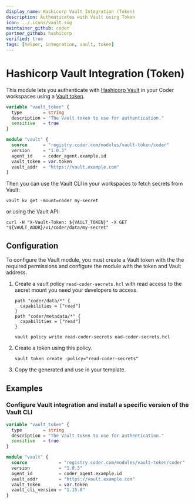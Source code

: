 ```yaml
---
display_name: Hashicorp Vault Integration (Token)
description: Authenticates with Vault using Token
icon: ../.icons/vault.svg
maintainer_github: coder
partner_github: hashicorp
verified: true
tags: [helper, integration, vault, token]
---
```


# Hashicorp Vault Integration (Token)

This module lets you authenticate with [Hashicorp Vault](https://www.vaultproject.io/) in your Coder workspaces using a [Vault token](https://developer.hashicorp.com/vault/docs/auth/token).

```tf
variable "vault_token" {
  type        = string
  description = "The Vault token to use for authentication."
  sensitive   = true
}

module "vault" {
  source      = "registry.coder.com/modules/vault-token/coder"
  version     = "1.0.3"
  agent_id    = coder_agent.example.id
  vault_token = var.token
  vault_addr  = "https://vault.example.com"
}
```

Then you can use the Vault CLI in your workspaces to fetch secrets from Vault:

```shell
vault kv get -mount=coder my-secret
```

or using the Vault API:

```shell
curl -H "X-Vault-Token: ${VAULT_TOKEN}" -X GET "${VAULT_ADDR}/v1/coder/data/my-secret"
```

## Configuration

To configure the Vault module, you must create a Vault token with the the required permissions and configure the module with the token and Vault address.

1. Create a vault policy `read-coder-secrets.hcl` with read access to the secret mount you need your developers to access.
   ```hcl
   path "coder/data/*" {
     capabilities = ["read"]
   }
   path "coder/metadata/*" {
     capabilities = ["read"]
   }
   ```
   ```shell
   vault policy write read-coder-secrets ead-coder-secrets.hcl
   ```
2. Create a token using this policy.
   ```shell
   vault token create -policy="read-coder-secrets"
   ```
3. Copy the generated and use in your template. 

## Examples

### Configure Vault integration and install a specific version of the Vault CLI

```tf
variable "vault_token" {
  type        = string
  description = "The Vault token to use for authentication."
  sensitive   = true
}

module "vault" {
  source            = "registry.coder.com/modules/vault-token/coder"
  version           = "1.0.3"
  agent_id          = coder_agent.example.id
  vault_addr        = "https://vault.example.com"
  vault_token       = var.token
  vault_cli_version = "1.15.0"
}
```

